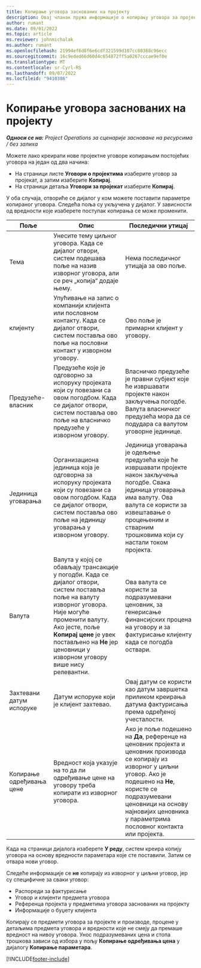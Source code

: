 ```yaml
---
title: Копирање уговора заснованих на пројекту
description: Овај чланак пружа информације о копирању уговора за пројекат у услузи Microsoft Dynamics 365 Project Operations.
author: rumant
ms.date: 09/01/2022
ms.topic: article
ms.reviewer: johnmichalak
ms.author: rumant
ms.openlocfilehash: 21994ef6d8f6e6cdf321599d107cc80368c96ecc
ms.sourcegitcommit: 16c9eded66d60d4c654872ff5a0267cccae9ef0e
ms.translationtype: MT
ms.contentlocale: sr-Cyrl-RS
ms.lasthandoff: 09/07/2022
ms.locfileid: "9410386"
---
```

# <a name="copy-project-based-contracts"></a>Копирање уговора заснованих на пројекту

_**Односи се на:** Project Operations за сценарије засноване на ресурсима / без залиха_

Можете лако креирати нове пројектне уговоре копирањем постојећих уговора на један од два начина:

- На страници листе **Уговори о пројектима** изаберите уговор за пројекат, а затим изаберите **Копирај**.
- На страници детаља **Уговори за пројекат** изаберите **Копирај**.

У оба случаја, отвориће се дијалог у ком можете поставити параметре копираног уговора. Следећа поља су укључена у дијалог. У зависности од вредности које изаберете поступак копирања се може променити.

| Поље | Опис | Последични утицај |
| --- | --- | --- |
| Тема | Унесите тему циљног уговора. Када се дијалог отвори, систем подешава поље на назив изворног уговора, али се реч „копија“ додаје њему. | Нема последичног утицаја за ово поље. |
| клијенту | Упућивање на запис о компанији клијента или пословном контакту. Када се дијалог отвори, систем поставља ово поље на пословни контакт у изворном уговору. | Ово поље је примарни клијент у уговору. |
| Предузеће-власник | Предузеће које је одговорно за испоруку пројеката који су повезани са овом погодбом. Када се дијалог отвори, систем поставља ово поље на власничко предузеће у изворном уговору. | Власничко предузеће је правни субјект које ће извршавати пројекте након закључења погодбе. Валута власничког предузећа мора да се подудара са валутом уговорне јединице. |
| Јединица уговарања | Организациона јединица која је одговорна за испоруку пројеката који су повезани са овом погодбом. Када се дијалог отвори, систем поставља ово поље на јединицу уговарања у изворном уговору. | Јединица уговарања је одељење предузећа које ће извршавати пројекте након закључења погодбе. Свака јединица уговарања има валуту. Ова валута се користи за извештавање о процењеним и стварним трошковима који су настали током пројекта. |
| Валута | Валута у којој се обављају трансакције у погодби. Када се дијалог отвори, систем поставља поље на валуту изворног уговора. Није могуће променити валуту. Ако јесте, поље **Копирај цене** је увек постављено на **Не** јер ценовници у изворном уговору више нису релевантни. | Ова валута се користи за подразумевани ценовник, за генерисање финансијских процена на уговору и за фактурисање клијенту када се погодба оствари. |
| Захтевани датум испоруке | Датум испоруке који је клијент захтевао. | Овај датум се користи као датум завршетка приликом креирања датума фактурисања према одређеној учесталости. |
| Копирање одређивања цене | Вредност која указује на то да ли одређивање цене на уговору треба копирати из изворног уговора. | Ако је поље подешено на **Да**, референце на ценовник пројекта и ценовник производа се копирају из изворног у циљни уговор. Ако је подешено на **Не**, користе се подразумевани ценовници на основу најновијих ценовника у параметрима пословног контакта или пројекта. |

Када на страници дијалога изаберете **У реду**, систем креира копију уговора на основу вредности параметара које сте поставили. Затим се отвара нови уговор.

Следеће информације се **не** копирају из изворног у циљни уговор, јер су специфичне за сваки уговор:

- Распореди за фактурисање
- Уговор и клијенти предмета уговора
- Референца пројекта у предметима уговора заснованих на пројекту
- Информације о буџету клијента

Копирају се предмети уговора за пројекте и производе, процене у детаљима предмета уговора и вредности које не смеју да премаше вредност на нивоу уговора. Унос подразумеваних цена и стопа трошкова зависи од избора у пољу **Копирање одређивања цена** у дијалогу **Копирање параметара**.

[!INCLUDE[footer-include](../includes/footer-banner.md)]
